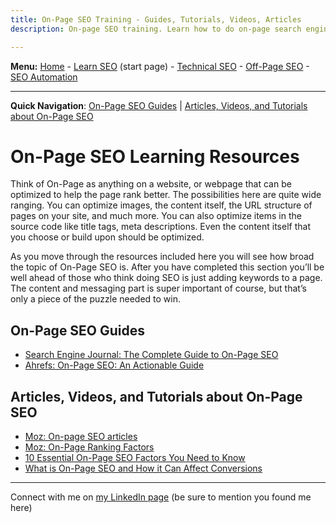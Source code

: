 ```yaml
---
title: On-Page SEO Training - Guides, Tutorials, Videos, Articles
description: On-page SEO training. Learn how to do on-page search engine optimization. Free guides, tutorias, and videos for learning about on-page seo and organic traffic.

---
```


<b>Menu:</b> <a href="/">Home</a> - <a href="learn-seo.html">Learn SEO</a> (start page) - <a href="technical-seo.html">Technical SEO</a> - <a href="off-page-seo.html">Off-Page SEO</a> - <a href="seo-automation.html">SEO Automation</a>
<hr>
<strong>Quick Navigation</strong>: <a href="#on-page-seo-guides">On-Page SEO Guides</a> | <a href="#on-page-seo-tutorials">Articles, Videos, and Tutorials about On-Page SEO</a>

# On-Page SEO Learning Resources

Think of On-Page as anything on a website, or webpage that can be optimized to help the page rank better. The possibilities here are quite wide ranging. You can optimize images, the content itself, the URL structure of pages on your site, and much more. You can also optimize items in the source code like title tags, meta descriptions.    Even the content itself that you choose or build upon should be optimized.

As you move through the resources included here you will see how broad the topic of On-Page SEO is. After you have completed this section you’ll be well ahead of those who think doing SEO is just adding keywords to a page. The content and messaging part is super important of course, but that’s only a piece of the puzzle needed to win.

<h2 id="on-page-seo-guides">On-Page SEO Guides</h2>

* <a href="https://www.searchenginejournal.com/on-page-seo/">Search Engine Journal: The Complete Guide to On-Page SEO</a>
* <a href="https://ahrefs.com/blog/on-page-seo/">Ahrefs: On-Page SEO: An Actionable Guide</a>

<h2 id="on-page-seo-tutorials">Articles, Videos, and Tutorials about On-Page SEO</h2>

* <a href="https://moz.com/blog/category/on-page-seo">Moz: On-page SEO articles</a>
* <a href="https://moz.com/learn/seo/on-page-factors">Moz: On-Page Ranking Factors</a>
* <a href="https://www.searchenginejournal.com/on-page-seo/essential-factors/">10 Essential On-Page SEO Factors You Need to Know</a>
* <a href="https://www.crazyegg.com/blog/seo/on-page/">What is On-Page SEO and How it Can Affect Conversions</a>

<hr>
Connect with me on <a href="https://www.linkedin.com/in/joshhinds">my LinkedIn page</a> (be sure to mention you found me here)

